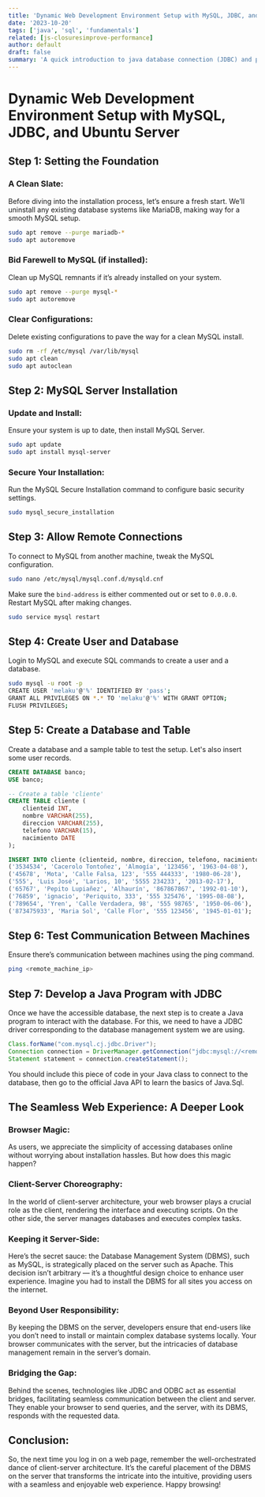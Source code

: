 ```yaml
---
title: 'Dynamic Web Development Environment Setup with MySQL, JDBC, and Ubuntu Server'
date: '2023-10-20'
tags: ['java', 'sql', 'fundamentals']
related: [js-closuresimprove-performance]
author: default
draft: false
summary: 'A quick introduction to java database connection (JDBC) and persistent data on web apps'
---
```


# Dynamic Web Development Environment Setup with MySQL, JDBC, and Ubuntu Server

## Step 1: Setting the Foundation

### A Clean Slate:

Before diving into the installation process, let’s ensure a fresh start. We’ll uninstall any existing database systems like MariaDB, making way for a smooth MySQL setup.

```bash
sudo apt remove --purge mariadb-*
sudo apt autoremove
```

### Bid Farewell to MySQL (if installed):

Clean up MySQL remnants if it’s already installed on your system.

```bash
sudo apt remove --purge mysql-*
sudo apt autoremove
```

### Clear Configurations:

Delete existing configurations to pave the way for a clean MySQL install.

```bash
sudo rm -rf /etc/mysql /var/lib/mysql
sudo apt clean
sudo apt autoclean
```

## Step 2: MySQL Server Installation

### Update and Install:

Ensure your system is up to date, then install MySQL Server.

```bash
sudo apt update
sudo apt install mysql-server
```

### Secure Your Installation:

Run the MySQL Secure Installation command to configure basic security settings.

```bash
sudo mysql_secure_installation
```

## Step 3: Allow Remote Connections

To connect to MySQL from another machine, tweak the MySQL configuration.

```bash
sudo nano /etc/mysql/mysql.conf.d/mysqld.cnf
```

Make sure the `bind-address` is either commented out or set to `0.0.0.0`. Restart MySQL after making changes.

```bash
sudo service mysql restart
```

## Step 4: Create User and Database

Login to MySQL and execute SQL commands to create a user and a database.

```bash
sudo mysql -u root -p
CREATE USER 'melaku'@'%' IDENTIFIED BY 'pass';
GRANT ALL PRIVILEGES ON *.* TO 'melaku'@'%' WITH GRANT OPTION;
FLUSH PRIVILEGES;
```

## Step 5: Create a Database and Table

Create a database and a sample table to test the setup. Let's also insert some user records.

```sql
CREATE DATABASE banco;
USE banco;

-- Create a table 'cliente'
CREATE TABLE cliente (
    clienteid INT,
    nombre VARCHAR(255),
    direccion VARCHAR(255),
    telefono VARCHAR(15),
    nacimiento DATE
);

INSERT INTO cliente (clienteid, nombre, direccion, telefono, nacimiento) VALUES
('3534534', 'Cacerolo Tontoñez', 'Almogía', '123456', '1963-04-08'),
('45678', 'Mota', 'Calle Falsa, 123', '555 444333', '1980-06-28'),
('555', 'Luis José', 'Larios, 10', '5555 234233', '2013-02-17'),
('65767', 'Pepito Lupiañez', 'Alhaurín', '867867867', '1992-01-10'),
('76859', 'ignacio', 'Periquito, 333', '555 325476', '1995-08-08'),
('789654', 'Yren', 'Calle Verdadera, 98', '555 98765', '1950-06-06'),
('873475933', 'Maria Sol', 'Calle Flor', '555 123456', '1945-01-01');
```

## Step 6: Test Communication Between Machines

Ensure there’s communication between machines using the ping command.

```bash
ping <remote_machine_ip>
```

## Step 7: Develop a Java Program with JDBC

Once we have the accessible database, the next step is to create a Java program to interact with the database. For this, we need to have a JDBC driver corresponding to the database management system we are using.

```java
Class.forName("com.mysql.cj.jdbc.Driver");
Connection connection = DriverManager.getConnection("jdbc:mysql://<remote_machine_ip>:3306/database_name", "user", "password");
Statement statement = connection.createStatement();
```

You should include this piece of code in your Java class to connect to the database, then go to the official Java API to learn the basics of Java.Sql.

## The Seamless Web Experience: A Deeper Look

### Browser Magic:

As users, we appreciate the simplicity of accessing databases online without worrying about installation hassles. But how does this magic happen?

### Client-Server Choreography:

In the world of client-server architecture, your web browser plays a crucial role as the client, rendering the interface and executing scripts. On the other side, the server manages databases and executes complex tasks.

### Keeping it Server-Side:

Here’s the secret sauce: the Database Management System (DBMS), such as MySQL, is strategically placed on the server such as Apache. This decision isn’t arbitrary — it’s a thoughtful design choice to enhance user experience. Imagine you had to install the DBMS for all sites you access on the internet.

### Beyond User Responsibility:

By keeping the DBMS on the server, developers ensure that end-users like you don’t need to install or maintain complex database systems locally. Your browser communicates with the server, but the intricacies of database management remain in the server’s domain.

### Bridging the Gap:

Behind the scenes, technologies like JDBC and ODBC act as essential bridges, facilitating seamless communication between the client and server. They enable your browser to send queries, and the server, with its DBMS, responds with the requested data.

## Conclusion:

So, the next time you log in on a web page, remember the well-orchestrated dance of client-server architecture. It’s the careful placement of the DBMS on the server that transforms the intricate into the intuitive, providing users with a seamless and enjoyable web experience. Happy browsing!
